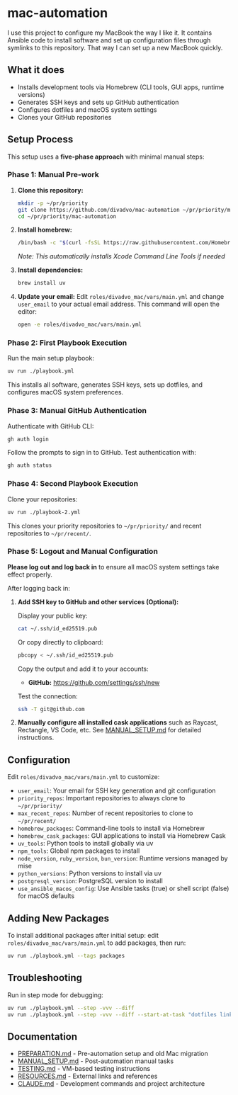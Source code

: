 # mac-automation


I use this project to configure my MacBook the way I like it.
It contains Ansible code to install software and set up configuration files through symlinks to this repository.
That way I can set up a new MacBook quickly.

## What it does

- Installs development tools via Homebrew (CLI tools, GUI apps, runtime versions)
- Generates SSH keys and sets up GitHub authentication  
- Configures dotfiles and macOS system settings
- Clones your GitHub repositories

## Setup Process

This setup uses a **five-phase approach** with minimal manual steps:

### Phase 1: Manual Pre-work

1. **Clone this repository:**
   ```bash
   mkdir -p ~/pr/priority
   git clone https://github.com/divadvo/mac-automation ~/pr/priority/mac-automation
   cd ~/pr/priority/mac-automation
   ```

2. **Install homebrew:**
   ```bash
   /bin/bash -c "$(curl -fsSL https://raw.githubusercontent.com/Homebrew/install/HEAD/install.sh)"
   ```
   *Note: This automatically installs Xcode Command Line Tools if needed*

3. **Install dependencies:**
   ```bash
   brew install uv
   ```

4. **Update your email:**
   Edit `roles/divadvo_mac/vars/main.yml` and change `user_email` to your actual email address. This command will open the editor:

   ```bash
   open -e roles/divadvo_mac/vars/main.yml
   ```

### Phase 2: First Playbook Execution

Run the main setup playbook:
```bash
uv run ./playbook.yml
```

This installs all software, generates SSH keys, sets up dotfiles, and configures macOS system preferences.

### Phase 3: Manual GitHub Authentication

Authenticate with GitHub CLI:
```bash
gh auth login
```

Follow the prompts to sign in to GitHub. Test authentication with:
```bash
gh auth status
```

### Phase 4: Second Playbook Execution

Clone your repositories:
```bash
uv run ./playbook-2.yml
```

This clones your priority repositories to `~/pr/priority/` and recent repositories to `~/pr/recent/`.

### Phase 5: Logout and Manual Configuration

**Please log out and log back in** to ensure all macOS system settings take effect properly.

After logging back in:

1. **Add SSH key to GitHub and other services (Optional):**
   
   Display your public key:
   ```bash
   cat ~/.ssh/id_ed25519.pub
   ```
   
   Or copy directly to clipboard:
   ```bash
   pbcopy < ~/.ssh/id_ed25519.pub
   ```
   
   Copy the output and add it to your accounts:
   - **GitHub:** https://github.com/settings/ssh/new
   
   Test the connection:
   ```bash
   ssh -T git@github.com
   ```

2. **Manually configure all installed cask applications** such as Raycast, Rectangle, VS Code, etc. See [MANUAL_SETUP.md](./docs/MANUAL_SETUP.md) for detailed instructions.

## Configuration

Edit `roles/divadvo_mac/vars/main.yml` to customize:

- `user_email`: Your email for SSH key generation and git configuration
- `priority_repos`: Important repositories to always clone to `~/pr/priority/`
- `max_recent_repos`: Number of recent repositories to clone to `~/pr/recent/`
- `homebrew_packages`: Command-line tools to install via Homebrew
- `homebrew_cask_packages`: GUI applications to install via Homebrew Cask
- `uv_tools`: Python tools to install globally via uv
- `npm_tools`: Global npm packages to install
- `node_version`, `ruby_version`, `bun_version`: Runtime versions managed by mise
- `python_versions`: Python versions to install via uv
- `postgresql_version`: PostgreSQL version to install
- `use_ansible_macos_config`: Use Ansible tasks (true) or shell script (false) for macOS defaults

## Adding New Packages

To install additional packages after initial setup: edit `roles/divadvo_mac/vars/main.yml` to add packages, then run:

```bash
uv run ./playbook.yml --tags packages
```

## Troubleshooting

Run in step mode for debugging:
```bash
uv run ./playbook.yml --step -vvv --diff
uv run ./playbook.yml --step -vvv --diff --start-at-task "dotfiles links"
```


## Documentation

- [PREPARATION.md](./docs/PREPARATION.md) - Pre-automation setup and old Mac migration
- [MANUAL_SETUP.md](./docs/MANUAL_SETUP.md) - Post-automation manual tasks
- [TESTING.md](./docs/TESTING.md) - VM-based testing instructions
- [RESOURCES.md](./docs/RESOURCES.md) - External links and references
- [CLAUDE.md](./CLAUDE.md) - Development commands and project architecture

